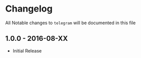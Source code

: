 # Changelog

All Notable changes to `telegram` will be documented in this file

## 1.0.0 - 2016-08-XX

- Initial Release
